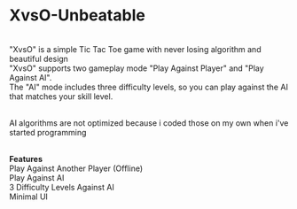 # XvsO-Unbeatable
<br>
"XvsO" is a simple Tic Tac Toe game with never losing algorithm and beautiful design<br>
"XvsO" supports two gameplay mode "Play Against Player" and "Play Against AI".<br>
The "AI" mode includes three difficulty levels, so you can play against the AI that matches your skill level.<br>

<br>AI algorithms are not optimized because i coded those on my own when i've started programming<br>

<br>
<b>Features</b><br>
Play Against Another Player (Offline)<br>
Play Against AI<br>
3 Difficulty Levels Against AI<br>
Minimal UI<br>